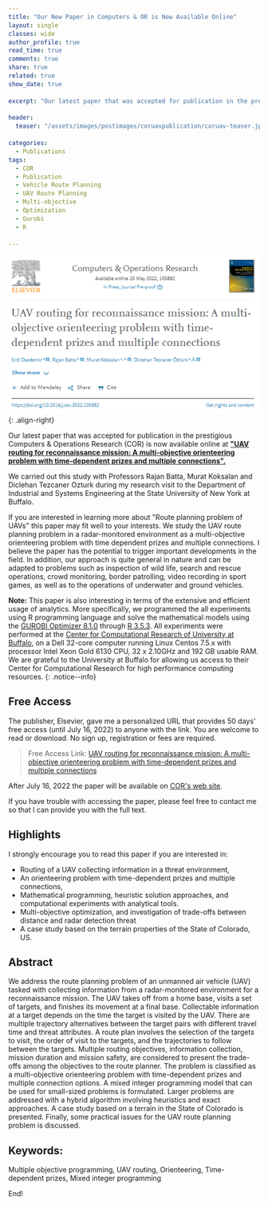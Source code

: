 ```yaml
---
title: "Our New Paper in Computers & OR is Now Available Online"
layout: single
classes: wide
author_profile: true
read_time: true
comments: true
share: true
related: true
show_date: true

excerpt: "Our latest paper that was accepted for publication in the prestigious Computers & Operations Research (COR) is now available online."

header:
  teaser: "/assets/images/postimages/coruavpublication/coruav-teaser.jpg"

categories:
  - Publications
tags:
  - COR
  - Publication
  - Vehicle Route Planning
  - UAV Route Planning
  - Multi-objective
  - Optimization
  - Gurobi
  - R

---
```


 ![Screenshot of Journal Paper Page](/assets/images/postimages/coruavpublication/cor-uav.png){: .align-right}

Our latest paper that was accepted for publication in the prestigious Computers & Operations Research (COR) is now available online at **["UAV routing for reconnaissance mission: A multi-objective orienteering problem with time-dependent prizes and multiple connections".](https://www.sciencedirect.com/science/article/pii/S0305054822001526")**

We carried out this study with Professors Rajan Batta, Murat Koksalan and Diclehan Tezcaner Ozturk during my research visit to the Department of Industrial and Systems Engineering at the State University of New York at Buffalo.

If you are interested in learning more about "Route planning problem of UAVs" this paper may fit well to your interests. We study the UAV route planning problem in a radar-monitored environment as a multi-objective orienteering problem with time dependent prizes and multiple connections. I believe the paper has the potential to trigger important developments in the field. In addition, our approach is quite general in nature and can be adapted to problems such as inspection of wild life, search and rescue operations, crowd monitoring, border patrolling, video recording in sport games, as well as to the operations of underwater and ground vehicles.


<i class="far fa-sticky-note"></i> **Note:** This paper is also interesting in terms of the extensive and efficient usage of analytics. More specifically, we programmed the all experiments using R programming language and solve the mathematical models using the [GUROBI Optimizer 8.1.0](https://www.gurobi.com/) through [R 3.5.3](https://www.r-project.org/). All experiments were performed at the [Center for Computational Research of University at Buffalo](http://hdl.handle.net/10477/79221), on a Dell 32-core computer running Linux Centos 7.5.x with processor Intel Xeon Gold 6130 CPU, 32 x 2.10GHz and 192 GB usable RAM. We are grateful to the University at Buffalo for allowing us access to their Center for Computational Research for high performance computing resources.
{: .notice--info}

## Free Access
The publisher, Elsevier, gave me a personalized URL that provides 50 days' free access (until July 16, 2022) to anyone with the link. You are welcome to read or download. No sign up, registration or fees are required.

>Free Access Link: [UAV routing for reconnaissance mission: A multi-objective orienteering problem with time-dependent prizes and multiple connections](https://authors.elsevier.com/c/1f8jK15N8SJMjs)

After July 16, 2022 the paper will be available on [COR's web site](https://www.sciencedirect.com/science/article/pii/S0305054822001526).

If you have trouble with accessing the paper, please feel free to contact me so that I can provide you with the full text.

## Highlights

I strongly encourage you to read this paper if you are interested in:
- Routing of a UAV collecting information in a threat environment,
- An orienteering problem with time-dependent prizes and multiple connections,
- Mathematical programming, heuristic solution approaches, and computational experiments with analytical tools.
- Multi-objective optimization, and investigation of trade-offs between distance and radar detection threat
- A case study based on the terrain properties of the State of Colorado, US.


## Abstract

We address the route planning problem of an unmanned air vehicle (UAV) tasked with collecting information from a radar-monitored environment for a reconnaissance mission. The UAV takes off from a home base, visits a set of targets, and finishes its movement at a final base. Collectable information at a target depends on the time the target is visited by the UAV. There are multiple trajectory alternatives between the target pairs with different travel time and threat attributes. A route plan involves the selection of the targets to visit, the order of visit to the targets, and the trajectories to follow between the targets. Multiple routing objectives, information collection, mission duration and mission safety, are considered to present the trade-offs among the objectives to the route planner. The problem is classified as a multi-objective orienteering problem with time-dependent prizes and multiple connection options. A mixed integer programming model that can be used for small-sized problems is formulated. Larger problems are addressed with a hybrid algorithm involving heuristics and exact approaches. A case study based on a terrain in the State of Colorado is presented. Finally, some practical issues for the UAV route planning problem is discussed.

## Keywords:
Multiple objective programming, UAV routing, Orienteering, Time-dependent prizes, Mixed integer programming

End!
